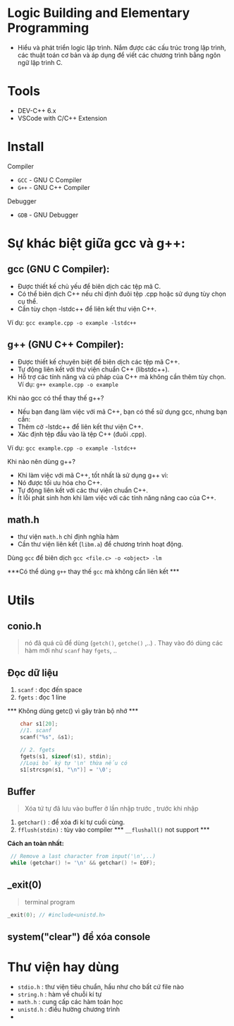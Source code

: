 # Logic Building and Elementary Programming 
- Hiểu và phát triển logic lập trình. Nắm được các cấu trúc trong lập trình, các thuật toán cơ bản và áp dụng để viết các chương trình bằng ngôn ngữ lập trình C.
# Tools 
- DEV-C++ 6.x
- VSCode with C/C++ Extension
# Install
Compiler
- `GCC` - GNU C Compiler
- `G++` - GNU C++ Compiler

Debugger
- `GDB` - GNU Debugger

# Sự khác biệt giữa gcc và g++:
## gcc (GNU C Compiler):
- Được thiết kế chủ yếu để biên dịch các tệp mã C.
- Có thể biên dịch C++ nếu chỉ định đuôi tệp .cpp hoặc sử dụng tùy chọn cụ thể.
- Cần tùy chọn -lstdc++ để liên kết thư viện C++.

Ví dụ:
`gcc example.cpp -o example -lstdc++`
## g++ (GNU C++ Compiler):
- Được thiết kế chuyên biệt để biên dịch các tệp mã C++.
- Tự động liên kết với thư viện chuẩn C++ (libstdc++).
- Hỗ trợ các tính năng và cú pháp của C++ mà không cần thêm tùy chọn.
Ví dụ:
`g++ example.cpp -o example`

Khi nào gcc có thể thay thế g++?
- Nếu bạn đang làm việc với mã C++, bạn có thể sử dụng gcc, nhưng bạn cần:
- Thêm cờ -lstdc++ để liên kết thư viện C++.
- Xác định tệp đầu vào là tệp C++ (đuôi .cpp).

Ví dụ:
`gcc example.cpp -o example -lstdc++`

Khi nào nên dùng g++?
- Khi làm việc với mã C++, tốt nhất là sử dụng g++ vì:
- Nó được tối ưu hóa cho C++.
- Tự động liên kết với các thư viện chuẩn C++.
- Ít lỗi phát sinh hơn khi làm việc với các tính năng nâng cao của C++.
## math.h
- thư viện `math.h` chỉ định nghĩa hàm
- Cần thư viện liên kết (`libm.a`) để chương trình hoạt động.

Dùng `gcc` để biên dịch
`gcc <file.c> -o <object> -lm`

***Có thể dùng `g++` thay thế `gcc` mà không cần liên kết ***

# Utils
## conio.h 
> nó đã quá cũ để dùng (`getch()`, `getche()` ,..) . Thay vào đó dùng các hàm mới như `scanf` hay `fgets`, .. 
## Đọc dữ liệu
1. `scanf` : đọc đến space
2. `fgets` : đọc 1 line

*** Không dùng getc() vì gây tràn bộ nhớ ***
```C
    char s1[20];
    //1. scanf
    scanf("%s", &s1);

    // 2. fgets
    fgets(s1, sizeof(s1), stdin);
    //Loại bỏ ký tự '\n' thừa nếu có
    s1[strcspn(s1, "\n")] = '\0';
```
## Buffer
> Xóa tứ tự đã lưu vào buffer ở lần nhập trước , trước khi nhập
1. `getchar()` : để xóa đi kí tự cuối cùng.
2. `fflush(stdin)` : tùy vào compiler 
*** `__flushall()` not support ***

**Cách an toàn nhất:**
```C
 // Remove a last character from input('\n',..)
 while (getchar() != '\n' && getchar() != EOF);
```

## _exit(0)
> terminal program
```C
_exit(0); // #include<unistd.h>
```

##  system("clear") để xóa console

# Thư viện hay dùng
- `stdio.h` : thư viện tiêu chuẩn, hầu như cho bất cứ file nào
- `string.h` : hàm về chuỗi kí tự
- `math.h` : cung cấp các hàm toán học
- `unistd.h` : điều hường chương trình
-